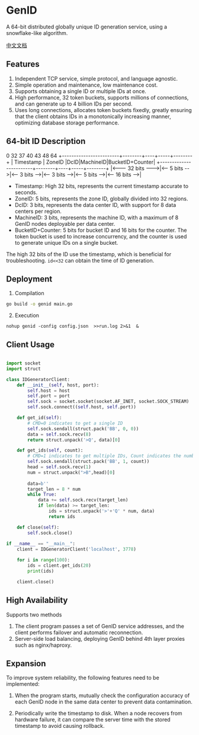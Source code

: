 # GenID
A 64-bit distributed globally unique ID generation service, using a snowflake-like algorithm.

[中文文档](./README.zh.md)

## Features
1. Independent TCP service, simple protocol, and language agnostic.
2. Simple operation and maintenance, low maintenance cost.
3. Supports obtaining a single ID or multiple IDs at once.
4. High performance, 32 token buckets, supports millions of connections, and can generate up to 4 billion IDs per second.
5. Uses long connections, allocates token buckets fixedly, greatly ensuring that the client obtains IDs in a monotonically increasing manner, optimizing database storage performance.

## 64-bit ID Description

 0                      32 37     40 43     48       64
+------------------------+--------+----+-----+--------+
|       Timestamp        | ZoneID |DcID|MachineID|BucketID+Counter|
+------------------------+--------+----+-----+--------+
|<--- 32 bits --->|<-- 5 bits -->|<-- 3 bits -->|<-- 3 bits -->|<-- 5 bits -->|<-- 16 bits -->|

- Timestamp: High 32 bits, represents the current timestamp accurate to seconds.
- ZoneID: 5 bits, represents the zone ID, globally divided into 32 regions.
- DcID: 3 bits, represents the data center ID, with support for 8 data centers per region.
- MachineID: 3 bits, represents the machine ID, with a maximum of 8 GenID nodes deployable per data center.
- BucketID+Counter: 5 bits for bucket ID and 16 bits for the counter. The token bucket is used to increase concurrency, and the counter is used to generate unique IDs on a single bucket.

The high 32 bits of the ID use the timestamp, which is beneficial for troubleshooting. `id<<32` can obtain the time of ID generation.

## Deployment
1. Compilation

```bash
go build -o genid main.go
```

2. Execution

```
nohup genid -config config.json  >>run.log 2>&1  &
```

## Client Usage

```python

import socket
import struct

class IDGeneratorClient:
    def __init__(self, host, port):
        self.host = host
        self.port = port
        self.sock = socket.socket(socket.AF_INET, socket.SOCK_STREAM)
        self.sock.connect((self.host, self.port))

    def get_id(self):
        # CMD=0 indicates to get a single ID
        self.sock.sendall(struct.pack('BB', 0, 0))
        data = self.sock.recv(8)
        return struct.unpack('>Q', data)[0]

    def get_ids(self, count):
        # CMD=1 indicates to get multiple IDs, Count indicates the number of IDs to obtain
        self.sock.sendall(struct.pack('BB', 1, count))
        head = self.sock.recv(1)
        num = struct.unpack(">B",head)[0]
        
        data=b''
        target_len = 8 * num
        while True:
            data += self.sock.recv(target_len)
            if len(data) >= target_len:
                ids = struct.unpack('>'+'Q' * num, data)
                return ids

    def close(self):
        self.sock.close()
        
if __name__ == "__main__":
    client = IDGeneratorClient('localhost', 3778)

    for i in range(100):
        ids = client.get_ids(20)
        print(ids)

    client.close()
``````

## High Availability
Supports two methods

1. The client program passes a set of GenID service addresses, and the client performs failover and automatic reconnection.
2. Server-side load balancing, deploying GenID behind 4th layer proxies such as nginx/haproxy.

## Expansion

To improve system reliability, the following features need to be implemented:

1. When the program starts, mutually check the configuration accuracy of each GenID node in the same data center to prevent data contamination.

2. Periodically write the timestamp to disk. When a node recovers from hardware failure, it can compare the server time with the stored timestamp to avoid causing rollback.
